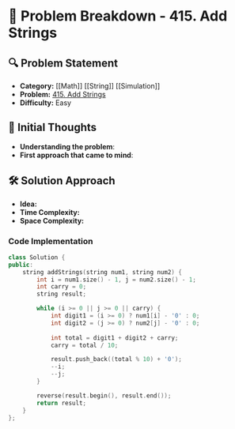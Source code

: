 # 📌 Problem Breakdown - 415. Add Strings

## 🔍 Problem Statement
- **Category:**  [[Math]] [[String]] [[Simulation]]
- **Problem:** [415. Add Strings](https://leetcode.com/problems/add-strings/)
- **Difficulty:**  Easy 

## 🧠 Initial Thoughts
- **Understanding the problem**:  
- **First approach that came to mind**:  

## 🛠 Solution Approach
- **Idea:**  
- **Time Complexity:**  
- **Space Complexity:**  

### **Code Implementation**
```c++
class Solution {
public:
    string addStrings(string num1, string num2) {
        int i = num1.size() - 1, j = num2.size() - 1;
        int carry = 0;
        string result;

        while (i >= 0 || j >= 0 || carry) {
            int digit1 = (i >= 0) ? num1[i] - '0' : 0;
            int digit2 = (j >= 0) ? num2[j] - '0' : 0;
            
            int total = digit1 + digit2 + carry;
            carry = total / 10;

            result.push_back((total % 10) + '0');
            --i;
            --j;
        }

        reverse(result.begin(), result.end());
        return result;
    }
};
```

